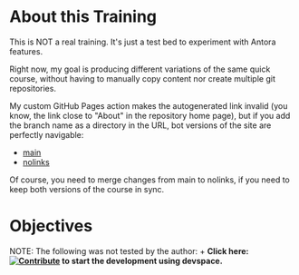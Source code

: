 # About this Training

This is NOT a real training. It's just a test bed to experiment with Antora features.

Right now, my goal is producing different variations of the same quick course, without having to manually copy content nor create multiple git repositories.

My custom GitHub Pages action makes the autogenerated link invalid (you know, the link close to "About" in the repository home page), but if you add the branch name as a directory in the URL, bot versions of the site are perfectly navigable:

* [main](https://redhatquickcourses.github.io/playground/main/)
* [nolinks](https://redhatquickcourses.github.io/playground/nolinks/)

Of course, you need to merge changes from main to nolinks, if you need to keep both versions of the course in sync. 

# Objectives

NOTE: The following was not tested by the author:
+
**Click here: [![Contribute](https://www.eclipse.org/che/contribute.svg)](https://devspaces.apps.tools-na100.dev.ole.redhat.com/#https://github.com/RedHatQuickCourses/playground) to start the development using devspace.**

